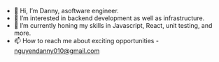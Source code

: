 - 👋 Hi, I’m Danny, asoftware engineer.
- 👀 I’m interested in backend development as well as infrastructure.
- 🌱 I’m currently honing my skills in Javascript, React, unit testing, and more.
- 📫 How to reach me about exciting opportunities - nguyendanny010@gmail.com

<!---
nguyendanny010/nguyendanny010 is a ✨ special ✨ repository because its `README.md` (this file) appears on your GitHub profile.
You can click the Preview link to take a look at your changes.
--->
